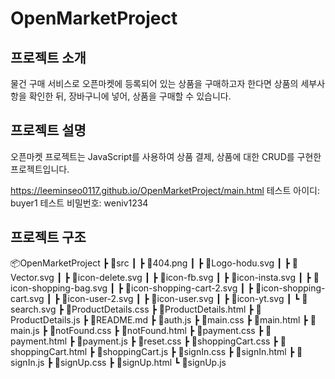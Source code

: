 # OpenMarketProject

## 프로젝트 소개
물건 구매 서비스로 오픈마켓에 등록되어 있는 상품을 구매하고자 한다면 상품의 세부사항을 확인한 뒤, 장바구니에 넣어, 상품을 구매할 수 있습니다.

## 프로젝트 설명
오픈마켓 프로젝트는 JavaScript를 사용하여 상품 결제, 상품에 대한 CRUD를 구현한 프로젝트입니다.

https://leeminseo0117.github.io/OpenMarketProject/main.html
테스트 아이디: buyer1
테스트 비밀번호: weniv1234

## 프로젝트 구조
📦OpenMarketProject
 ┣ 📂src
 ┃ ┣ 📜404.png
 ┃ ┣ 📜Logo-hodu.svg
 ┃ ┣ 📜Vector.svg
 ┃ ┣ 📜icon-delete.svg
 ┃ ┣ 📜icon-fb.svg
 ┃ ┣ 📜icon-insta.svg
 ┃ ┣ 📜icon-shopping-bag.svg
 ┃ ┣ 📜icon-shopping-cart-2.svg
 ┃ ┣ 📜icon-shopping-cart.svg
 ┃ ┣ 📜icon-user-2.svg
 ┃ ┣ 📜icon-user.svg
 ┃ ┣ 📜icon-yt.svg
 ┃ ┗ 📜search.svg
 ┣ 📜ProductDetails.css
 ┣ 📜ProductDetails.html
 ┣ 📜ProductDetails.js
 ┣ 📜README.md
 ┣ 📜auth.js
 ┣ 📜main.css
 ┣ 📜main.html
 ┣ 📜main.js
 ┣ 📜notFound.css
 ┣ 📜notFound.html
 ┣ 📜payment.css
 ┣ 📜payment.html
 ┣ 📜payment.js
 ┣ 📜reset.css
 ┣ 📜shoppingCart.css
 ┣ 📜shoppingCart.html
 ┣ 📜shoppingCart.js
 ┣ 📜signIn.css
 ┣ 📜signIn.html
 ┣ 📜signIn.js
 ┣ 📜signUp.css
 ┣ 📜signUp.html
 ┗ 📜signUp.js
